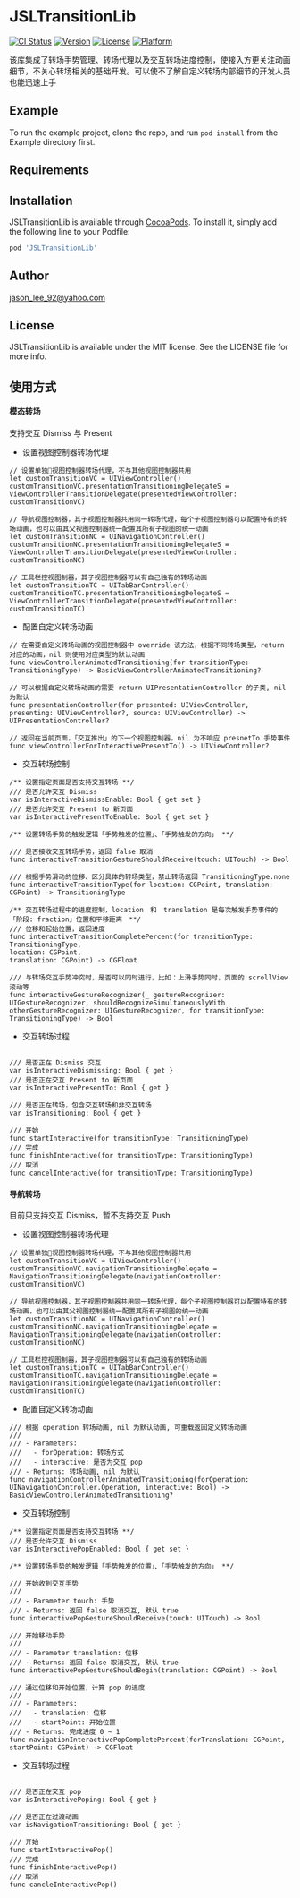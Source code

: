 # JSLTransitionLib

[![CI Status](https://api.travis-ci.org/repos/Jason-Stan-Lee/JSLTransitionLib.svg?style=flat)](https://travis-ci.org/Jason-Stan-Lee/JSLTransitionLib)
[![Version](https://img.shields.io/cocoapods/v/JSLTransitionLib.svg?style=flat)](https://cocoapods.org/pods/JSLTransitionLib)
[![License](https://img.shields.io/cocoapods/l/JSLTransitionLib.svg?style=flat)](https://cocoapods.org/pods/JSLTransitionLib)
[![Platform](https://img.shields.io/cocoapods/p/JSLTransitionLib.svg?style=flat)](https://cocoapods.org/pods/JSLTransitionLib)


该库集成了转场手势管理、转场代理以及交互转场进度控制，使接入方更关注动画细节，不关心转场相关的基础开发。可以使不了解自定义转场内部细节的开发人员也能迅速上手

## Example

To run the example project, clone the repo, and run `pod install` from the Example directory first.

## Requirements

## Installation

JSLTransitionLib is available through [CocoaPods](https://cocoapods.org). To install
it, simply add the following line to your Podfile:

```ruby
pod 'JSLTransitionLib'
```

## Author

jason_lee_92@yahoo.com

## License

JSLTransitionLib is available under the MIT license. See the LICENSE file for more info.

## 使用方式

#### 模态转场
支持交互 Dismiss 与 Present

- 设置视图控制器转场代理
```
// 设置单独视图控制器转场代理，不与其他视图控制器共用
let customTransitionVC = UIViewController()
customTransitionVC.presentationTransitioningDelegateS = ViewControllerTransitionDelegate(presentedViewController: customTransitionVC)

// 导航视图控制器，其子视图控制器共用同一转场代理，每个子视图控制器可以配置特有的转场动画，也可以由其父视图控制器统一配置其所有子视图的统一动画
let customTransitionNC = UINavigationController()
customTransitionNC.presentationTransitioningDelegateS = ViewControllerTransitionDelegate(presentedViewController: customTransitionNC)

// 工具栏控视图制器，其子视图控制器可以有自己独有的转场动画
let customTransitionTC = UITabBarController()
customTransitionTC.presentationTransitioningDelegateS = ViewControllerTransitionDelegate(presentedViewController: customTransitionTC)

```
- 配置自定义转场动画

```
// 在需要自定义转场动画的视图控制器中 override 该方法，根据不同转场类型，return 对应的动画，nil 则使用对应类型的默认动画
func viewControllerAnimatedTransitioning(for transitionType: TransitioningType) -> BasicViewControllerAnimatedTransitioning?

// 可以根据自定义转场动画的需要 return UIPresentationController 的子类, nil 为默认
func presentationController(for presented: UIViewController, presenting: UIViewController?, source: UIViewController) -> UIPresentationController?

// 返回在当前页面，「交互推出」的下一个视图控制器，nil 为不响应 presnetTo 手势事件
func viewControllerForInteractivePresentTo() -> UIViewController?

```
- 交互转场控制

```
/** 设置指定页面是否支持交互转场 **/
/// 是否允许交互 Dismiss
var isInteractiveDismissEnable: Bool { get set }
/// 是否允许交互 Present to 新页面
var isInteractivePresentToEnable: Bool { get set }

/** 设置转场手势的触发逻辑「手势触发的位置」、「手势触发的方向」 **/

/// 是否接收交互转场手势，返回 false 取消
func interactiveTransitionGestureShouldReceive(touch: UITouch) -> Bool

/// 根据手势滑动的位移、区分具体的转场类型，禁止转场返回 TransitioningType.none
func interactiveTransitionType(for location: CGPoint, translation: CGPoint) -> TransitioningType

/** 交互转场过程中的进度控制，location　和　translation 是每次触发手势事件的「阶段: fraction」位置和平移距离　**/
/// 位移和起始位置，返回进度
func interactiveTransitionCompletePercent(for transitionType: TransitioningType,
location: CGPoint,
translation: CGPoint) -> CGFloat

/// 与转场交互手势冲突时，是否可以同时进行，比如：上滑手势同时，页面的 scrollView 滚动等
func interactiveGestureRecognizer(_ gestureRecognizer: UIGestureRecognizer, shouldRecognizeSimultaneouslyWith otherGestureRecognizer: UIGestureRecognizer, for transitionType: TransitioningType) -> Bool

```
- 交互转场过程

```

/// 是否正在 Dismiss 交互
var isInteractiveDismissing: Bool { get }
/// 是否正在交互 Present to 新页面
var isInteractivePresentTo: Bool { get }

/// 是否正在转场，包含交互转场和非交互转场
var isTransitioning: Bool { get }

/// 开始
func startInteractive(for transitionType: TransitioningType)
/// 完成
func finishInteractive(for transitionType: TransitioningType)
/// 取消
func cancelInteractive(for transitionType: TransitioningType)
```
#### 导航转场
目前只支持交互 Dismiss，暂不支持交互 Push

- 设置视图控制器转场代理
```
// 设置单独视图控制器转场代理，不与其他视图控制器共用
let customTransitionVC = UIViewController()
customTransitionVC.navigationTransitioningDelegate = NavigationTransitioningDelegate(navigationController: customTransitionVC)

// 导航视图控制器，其子视图控制器共用同一转场代理，每个子视图控制器可以配置特有的转场动画，也可以由其父视图控制器统一配置其所有子视图的统一动画
let customTransitionNC = UINavigationController()
customTransitionNC.navigationTransitioningDelegate = NavigationTransitioningDelegate(navigationController: customTransitionNC)

// 工具栏控视图制器，其子视图控制器可以有自己独有的转场动画
let customTransitionTC = UITabBarController()
customTransitionTC.navigationTransitioningDelegate = NavigationTransitioningDelegate(navigationController: customTransitionTC)

```
- 配置自定义转场动画

```
/// 根据 operation 转场动画, nil 为默认动画, 可重载返回定义转场动画
///
/// - Parameters:
///   - forOperation: 转场方式
///   - interactive: 是否为交互 pop
/// - Returns: 转场动画, nil 为默认
func navigationControllerAnimatedTransitioning(forOperation: UINavigationController.Operation, interactive: Bool) -> BasicViewControllerAnimatedTransitioning?

```
- 交互转场控制

```
/** 设置指定页面是否支持交互转场 **/
/// 是否允许交互 Dismiss
var isInteractivePopEnabled: Bool { get set }

/** 设置转场手势的触发逻辑「手势触发的位置」、「手势触发的方向」 **/

/// 开始收到交互手势
///
/// - Parameter touch: 手势
/// - Returns: 返回 false 取消交互, 默认 true
func interactivePopGestureShouldReceive(touch: UITouch) -> Bool

/// 开始移动手势
///
/// - Parameter translation: 位移
/// - Returns: 返回 false 取消交互, 默认 true
func interactivePopGestureShouldBegin(translation: CGPoint) -> Bool

/// 通过位移和开始位置，计算 pop 的进度
///
/// - Parameters:
///   - translation: 位移
///   - startPoint: 开始位置
/// - Returns: 完成进度 0 ~ 1
func navigationInteractivePopCompletePercent(forTranslation: CGPoint,
startPoint: CGPoint) -> CGFloat

```
- 交互转场过程

```

/// 是否正在交互 pop
var isInteractivePoping: Bool { get }

/// 是否正在过渡动画
var isNavigationTransitioning: Bool { get }

/// 开始
func startInteractivePop()
/// 完成
func finishInteractivePop()
/// 取消
func cancleInteractivePop()

```

